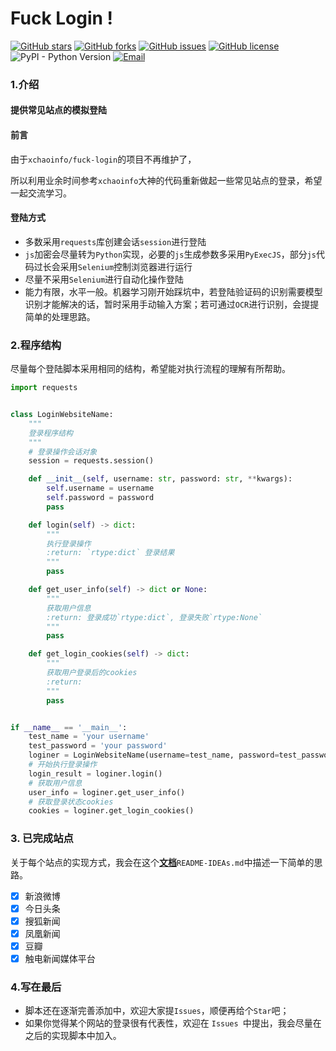 # Fuck Login !

[![GitHub stars](https://img.shields.io/github/stars/IMWoolei/fuck-login.svg)](https://github.com/IMWoolei/fuck-login/stargazers)	[![GitHub forks](https://img.shields.io/github/forks/IMWoolei/fuck-login.svg)](https://github.com/IMWoolei/fuck-login/network)	[![GitHub issues](https://img.shields.io/github/issues/IMWoolei/fuck-login.svg)](https://github.com/IMWoolei/fuck-login/issues)	[![GitHub license](https://img.shields.io/github/license/IMWoolei/fuck-login.svg)](https://github.com/IMWoolei/fuck-login)	![PyPI - Python Version](https://img.shields.io/pypi/pyversions/django.svg)	[![Email](https://img.shields.io/badge/email-Leo-orange.svg)](mailto:imwoolei@outlook.com)

### 1.介绍

#### 提供常见站点的模拟登陆

#### 前言

由于`xchaoinfo/fuck-login`的项目不再维护了，

所以利用业余时间参考`xchaoinfo`大神的代码重新做起一些常见站点的登录，希望一起交流学习。

#### 登陆方式

- 多数采用`requests`库创建会话`session`进行登陆
- `js`加密会尽量转为`Python`实现，必要的`js`生成参数多采用`PyExecJS`，部分`js`代码过长会采用`Selenium`控制浏览器进行运行
- 尽量不采用`Selenium`进行自动化操作登陆
- 能力有限，水平一般。机器学习刚开始踩坑中，若登陆验证码的识别需要模型识别才能解决的话，暂时采用手动输入方案；若可通过`OCR`进行识别，会提提简单的处理思路。

### 2.程序结构

尽量每个登陆脚本采用相同的结构，希望能对执行流程的理解有所帮助。

```python
import requests


class LoginWebsiteName:
    """
    登录程序结构
    """
    # 登录操作会话对象
    session = requests.session()

    def __init__(self, username: str, password: str, **kwargs):
        self.username = username
        self.password = password
        pass

    def login(self) -> dict:
        """
        执行登录操作
        :return: `rtype:dict` 登录结果
        """
        pass

    def get_user_info(self) -> dict or None:
        """
        获取用户信息
        :return: 登录成功`rtype:dict`, 登录失败`rtype:None`
        """
        pass

    def get_login_cookies(self) -> dict:
        """
        获取用户登录后的cookies
        :return:
        """
        pass


if __name__ == '__main__':
    test_name = 'your username'
    test_password = 'your password'
    loginer = LoginWebsiteName(username=test_name, password=test_password)
    # 开始执行登录操作
    login_result = loginer.login()
    # 获取用户信息
    user_info = loginer.get_user_info()
    # 获取登录状态cookies
    cookies = loginer.get_login_cookies()
```

### 3. 已完成站点

关于每个站点的实现方式，我会在这个[**文档**](./README-IDEAs.md)`README-IDEAs.md`中描述一下简单的思路。

- [x] 新浪微博
- [x] 今日头条
- [x] 搜狐新闻
- [x] 凤凰新闻
- [x] 豆瓣
- [x] 触电新闻媒体平台

### 4.写在最后

- 脚本还在逐渐完善添加中，欢迎大家提`Issues`，顺便再给个`Star`吧；
- 如果你觉得某个网站的登录很有代表性，欢迎在 `Issues `中提出，我会尽量在之后的实现脚本中加入。





